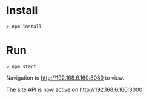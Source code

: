 
# Install
    > npm install

# Run
    > npm start
    
Navigation to http://192.168.6.160:8080 to view. 

The site API is now active on http://192.168.6.160:3000